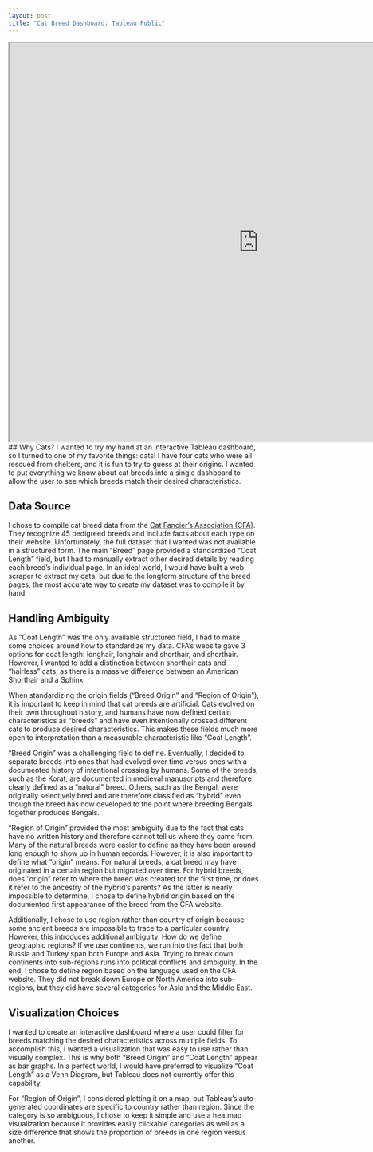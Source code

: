 ```yaml
---
layout: post
title: "Cat Breed Dashboard: Tableau Public"
---
```

<iframe src="https://public.tableau.com/views/CatBreedDashboard/CatBreedDashboard?:showVizHome=no&:embed=true" width="1000" height="800"></iframe>
## Why Cats?
I wanted to try my hand at an interactive Tableau dashboard, so I turned to one of my favorite things: cats!  I have four cats who were all rescued from shelters, and it is fun to try to guess at their origins.  I wanted to put everything we know about cat breeds into a single dashboard to allow the user to see which breeds match their desired characteristics.

## Data Source
I chose to compile cat breed data from the [Cat Fancier’s Association (CFA)](https://cfa.org/breeds/).  They recognize 45 pedigreed breeds and include facts about each type on their website.  Unfortunately, the full dataset that I wanted was not available in a structured form.  The main “Breed” page provided a standardized “Coat Length” field, but I had to manually extract other desired details by reading each breed’s individual page.  In an ideal world, I would have built a web scraper to extract my data, but due to the longform structure of the breed pages, the most accurate way to create my dataset was to compile it by hand.

## Handling Ambiguity
As “Coat Length” was the only available structured field, I had to make some choices around how to standardize my data.  CFA’s website gave 3 options for coat length: longhair, longhair and shorthair, and shorthair.  However, I wanted to add a distinction between shorthair cats and “hairless” cats, as there is a massive difference between an American Shorthair and a Sphinx.

When standardizing the origin fields (“Breed Origin” and “Region of Origin”), it is important to keep in mind that cat breeds are artificial.  Cats evolved on their own throughout history, and humans have now defined certain characteristics as “breeds” and have even intentionally crossed different cats to produce desired characteristics.  This makes these fields much more open to interpretation than a measurable characteristic like “Coat Length”.

“Breed Origin” was a challenging field to define.  Eventually, I decided to separate breeds into ones that had evolved over time versus ones with a documented history of intentional crossing by humans.  Some of the breeds, such as the Korat, are documented in medieval manuscripts and therefore clearly defined as a “natural” breed.  Others, such as the Bengal, were originally selectively bred and are therefore classified as “hybrid” even though the breed has now developed to the point where breeding Bengals together produces Bengals.

“Region of Origin” provided the most ambiguity due to the fact that cats have no written history and therefore cannot tell us where they came from.  Many of the natural breeds were easier to define as they have been around long enough to show up in human records.  However, it is also important to define what “origin” means.  For natural breeds, a cat breed may have originated in a certain region but migrated over time.  For hybrid breeds, does “origin” refer to where the breed was created for the first time, or does it refer to the ancestry of the hybrid’s parents?  As the latter is nearly impossible to determine, I chose to define hybrid origin based on the documented first appearance of the breed from the CFA website.

Additionally, I chose to use region rather than country of origin because some ancient breeds are impossible to trace to a particular country.  However, this introduces additional ambiguity.  How do we define geographic regions?  If we use continents, we run into the fact that both Russia and Turkey span both Europe and Asia.  Trying to break down continents into sub-regions runs into political conflicts and ambiguity.  In the end, I chose to define region based on the language used on the CFA website.  They did not break down Europe or North America into sub-regions, but they did have several categories for Asia and the Middle East.

## Visualization Choices
I wanted to create an interactive dashboard where a user could filter for breeds matching the desired characteristics across multiple fields.  To accomplish this, I wanted a visualization that was easy to use rather than visually complex.  This is why both “Breed Origin” and “Coat Length” appear as bar graphs.  In a perfect world, I would have preferred to visualize “Coat Length” as a Venn Diagram, but Tableau does not currently offer this capability.

For “Region of Origin”, I considered plotting it on a map, but Tableau’s auto-generated coordinates are specific to country rather than region.  Since the category is so ambiguous, I chose to keep it simple and use a heatmap visualization because it provides easily clickable categories as well as a size difference that shows the proportion of breeds in one region versus another.